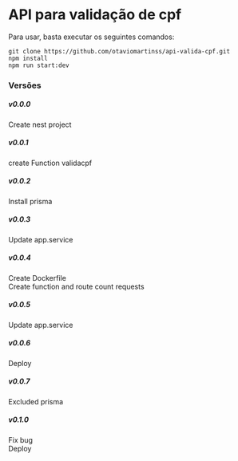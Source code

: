 # API para validação de cpf

Para usar, basta executar os seguintes comandos:

```
git clone https://github.com/otaviomartinss/api-valida-cpf.git
npm install
npm run start:dev
```

### Versões

##### v0.0.0
Create nest project</br>

##### v0.0.1
create Function validacpf</br>

##### v0.0.2
Install prisma</br>

##### v0.0.3
Update app.service</br>

##### v0.0.4
Create Dockerfile</br>
Create function and route count requests</br>

##### v0.0.5
Update app.service</br>

##### v0.0.6
Deploy</br>

##### v0.0.7
Excluded prisma</br>

##### v0.1.0
Fix bug</br>
Deploy</br>

